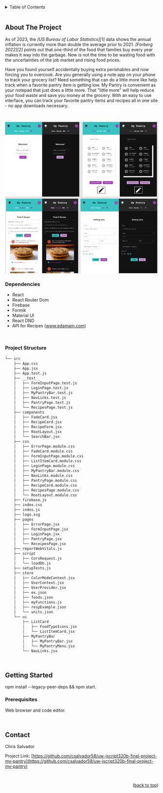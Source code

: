 <a name="readme-top"></a>

<!-- TABLE OF CONTENTS -->
<details>
  <summary>Table of Contents</summary>
  <ol>
    <li>
      <a href="#about-the-project">About The Project</a>
      <ul>
        <li><a href="#dependencies">Dependencies</a></li>
        <li><a href="#project-structure">Project Structure</a></li>
      </ul>
    </li>
    <li>
      <a href="#getting-started">Getting Started</a>
      <ul>
        <li><a href="#prerequisites">Prerequisites</a></li>
      </ul>
    </li>
    <li><a href="#contact">Contact</a></li>
  </ol>
</details>
<br/>



<!-- ABOUT THE PROJECT -->
## About The Project

As of 2023, the <cite>[US Bureau of Labor Statistics][1]</cite> data shows the annual inflation is currently more than double the average prior to 2021.  <cite>[Forberg 2022][2]</cite> points out that one-third of the food that families buy every year makes it way into the garbage.  Now is not the time to be wasting food with the uncertainties of the job market and rising food prices.  

Have you found yourself accidentally buying extra perishables and now forcing you to overcook.  Are you generally using a note app on your phone to track your grocery list?  Need something that can do a little more like help track when a favorite pantry item is getting low.  My Pantry is convenient as your notepad that just does a little more.  That "little more" will help reduce your food waste and save you money at the grocery.  With an easy to use interface, you can track your favorite pantry items and recipes all in one site - no app downloads necessary.

<br/>

![Mobile views of the Login, Pantry, Recipe, and Edit pages.](MyPantry.png)
<br/>

### Dependencies

* React
* React Router Dom
* Firebase
* Formik
* Material UI
* React DND
* API for Recipes (www.edamam.com)

<br/>

### Project Structure
```
└── src
    ├── App.css
    ├── App.jsx
    ├── App.test.js
    ├── __test__
    │   ├── FormInputPage.test.js
    │   ├── LoginPage.test.js
    │   ├── MyPantryBar.test.js
    │   ├── NavLinks.test.js
    │   ├── PantryPage.test.js
    │   └── RecipesPage.test.js
    ├── components
    │   ├── FadeCard.jsx
    │   ├── RecipeCard.jsx
    │   ├── RecipeForm.jsx
    │   ├── RootLayout.jsx
    │   └── SearchBar.jsx
    ├── css
    │   ├── ErrorPage.module.css
    │   ├── FadeCard.module.css
    │   ├── FormInputPage.module.css
    │   ├── ListItemCard.module.css
    │   ├── LoginPage.module.css
    │   ├── MyPantryBar.module.css
    │   ├── NavLinks.module.css
    │   ├── PantryPage.module.css
    │   ├── RecipeCard.module.css
    │   ├── RecipesPage.module.css
    │   └── RootLayout.module.css
    ├── firebase.js
    ├── index.css
    ├── index.js
    ├── logo.svg
    ├── pages
    │   ├── ErrorPage.jsx
    │   ├── FormInputPage.jsx
    │   ├── LoginPage.jsx
    │   ├── PantryPage.jsx
    │   └── ReceipesPage.jsx
    ├── reportWebVitals.js
    ├── script
    │   ├── CorsRequest.js
    │   └── loadDb.js
    ├── setupTests.js
    ├── store
    │   ├── ColorModeContext.jsx
    │   ├── UserContext.jsx
    │   ├── UserProvider.jsx
    │   ├── ex.json
    │   ├── foods.json
    │   ├── myFunctions.js
    │   ├── respExample.json
    │   └── units.json
    └── ui
        ├── ListCard
        │   ├── FoodTypeIcons.jsx
        │   └── ListItemCard.jsx
        ├── MyPantryBar
        │   ├── MyPantryBar.jsx
        │   └── MyPantryMenu.jsx
        └── NavLinks.jsx
```

<br>

<!-- GETTING STARTED -->
## Getting Started

npm install --legacy-peer-deps && npm start.


### Prerequisites
Web browser and code editor.

<br/>


<!-- CONTACT -->
## Contact

Chris Salvador

Project Link: [https://github.com/csalvador58/uw-jscript320b-final-project-my-pantry](https://github.com/csalvador58/uw-jscript320b-final-project-my-pantry)

<br/>

<p align="right">(<a href="#readme-top">back to top</a>)</p>